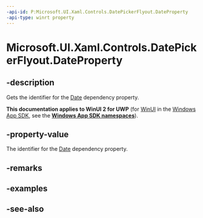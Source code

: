 ```yaml
---
-api-id: P:Microsoft.UI.Xaml.Controls.DatePickerFlyout.DateProperty
-api-type: winrt property
---
```


<!-- Property syntax
public Windows.UI.Xaml.DependencyProperty DateProperty { get; }
-->

# Microsoft.UI.Xaml.Controls.DatePickerFlyout.DateProperty

## -description
Gets the identifier for the [Date](datepickerflyout_date.md) dependency property.

**This documentation applies to WinUI 2 for UWP** (for [WinUI](/windows/apps/winui/winui3/) in the [Windows App SDK](/windows/apps/windows-app-sdk/), see the **[Windows App SDK namespaces](/windows/windows-app-sdk/api/winrt/)**).

## -property-value
The identifier for the [Date](datepickerflyout_date.md) dependency property.

## -remarks

## -examples

## -see-also
